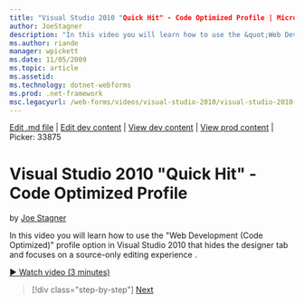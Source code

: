 ```yaml
---
title: "Visual Studio 2010 "Quick Hit" - Code Optimized Profile | Microsoft Docs"
author: JoeStagner
description: "In this video you will learn how to use the &quot;Web Development (Code Optimized)&quot; profile option in Visual Studio 2010 that hides the designer tab and..."
ms.author: riande
manager: wpickett
ms.date: 11/05/2009
ms.topic: article
ms.assetid: 
ms.technology: dotnet-webforms
ms.prod: .net-framework
msc.legacyurl: /web-forms/videos/visual-studio-2010/visual-studio-2010-quick-hit-code-optimized-profile
---
```

[Edit .md file](C:\Projects\msc\dev\Msc.Www\Web.ASP\App_Data\github\web-forms\videos\visual-studio-2010\visual-studio-2010-quick-hit-code-optimized-profile.md) | [Edit dev content](http://www.aspdev.net/umbraco#/content/content/edit/26928) | [View dev content](http://docs.aspdev.net/tutorials/web-forms/videos/visual-studio-2010/visual-studio-2010-quick-hit-code-optimized-profile.html) | [View prod content](http://www.asp.net/web-forms/videos/visual-studio-2010/visual-studio-2010-quick-hit-code-optimized-profile) | Picker: 33875

Visual Studio 2010 "Quick Hit" - Code Optimized Profile
====================
by [Joe Stagner](https://github.com/JoeStagner)

In this video you will learn how to use the &quot;Web Development (Code Optimized)&quot; profile option in Visual Studio 2010 that hides the designer tab and focuses on a source-only editing experience . 

[&#9654; Watch video (3 minutes)](https://channel9.msdn.com/Blogs/ASP-NET-Site-Videos/visual-studio-2010-quick-hit-code-optimized-profile)

>[!div class="step-by-step"] [Next](visual-studio-2010-quick-hit-code-search-view-hierarchy.md)